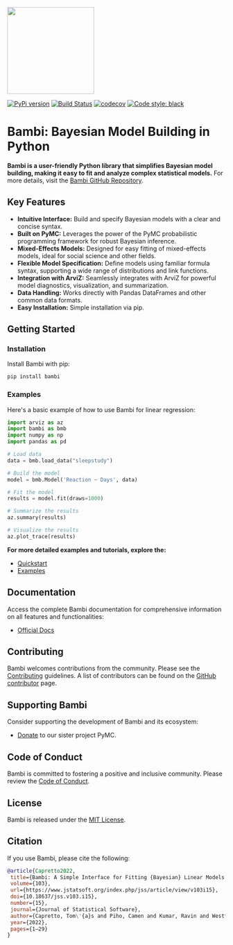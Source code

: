 <img src="https://raw.githubusercontent.com/bambinos/bambi/main/docs/logos/RGB/Bambi_logo.png" width=200>

[![PyPi version](https://badge.fury.io/py/bambi.svg)](https://badge.fury.io/py/bambi)
[![Build Status](https://github.com/bambinos/bambi/actions/workflows/test.yml/badge.svg)](https://github.com/bambinos/bambi/actions/workflows/test.yml)
[![codecov](https://codecov.io/gh/bambinos/bambi/branch/master/graph/badge.svg?token=ZqH0KCLKAE)](https://codecov.io/gh/bambinos/bambi)
[![Code style: black](https://img.shields.io/badge/code%20style-black-000000.svg)](https://github.com/ambv/black)

# Bambi: Bayesian Model Building in Python

**Bambi is a user-friendly Python library that simplifies Bayesian model building, making it easy to fit and analyze complex statistical models.**  For more details, visit the [Bambi GitHub Repository](https://github.com/bambinos/bambi).

## Key Features

*   **Intuitive Interface:**  Build and specify Bayesian models with a clear and concise syntax.
*   **Built on PyMC:** Leverages the power of the PyMC probabilistic programming framework for robust Bayesian inference.
*   **Mixed-Effects Models:** Designed for easy fitting of mixed-effects models, ideal for social science and other fields.
*   **Flexible Model Specification:** Define models using familiar formula syntax, supporting a wide range of distributions and link functions.
*   **Integration with ArviZ:** Seamlessly integrates with ArviZ for powerful model diagnostics, visualization, and summarization.
*   **Data Handling:** Works directly with Pandas DataFrames and other common data formats.
*   **Easy Installation:** Simple installation via pip.

## Getting Started

### Installation

Install Bambi with pip:

```bash
pip install bambi
```

### Examples

Here's a basic example of how to use Bambi for linear regression:

```python
import arviz as az
import bambi as bmb
import numpy as np
import pandas as pd

# Load data
data = bmb.load_data("sleepstudy")

# Build the model
model = bmb.Model('Reaction ~ Days', data)

# Fit the model
results = model.fit(draws=1000)

# Summarize the results
az.summary(results)

# Visualize the results
az.plot_trace(results)
```

**For more detailed examples and tutorials, explore the:**
*   [Quickstart](https://github.com/bambinos/bambi#quickstart)
*   [Examples](https://bambinos.github.io/bambi/notebooks/)

## Documentation

Access the complete Bambi documentation for comprehensive information on all features and functionalities:

*   [Official Docs](https://bambinos.github.io/bambi/index.html)

## Contributing

Bambi welcomes contributions from the community.  Please see the [Contributing](https://github.com/bambinos/bambi/blob/main/CONTRIBUTING.md) guidelines.  A list of contributors can be found on the [GitHub contributor](https://github.com/bambinos/bambi/graphs/contributors) page.

## Supporting Bambi

Consider supporting the development of Bambi and its ecosystem:

*   [Donate](https://numfocus.org/donate-to-pymc) to our sister project PyMC.

## Code of Conduct

Bambi is committed to fostering a positive and inclusive community. Please review the [Code of Conduct](https://github.com/bambinos/bambi/blob/main/CODE_OF_CONDUCT.md).

## License

Bambi is released under the [MIT License](https://github.com/bambinos/bambi/blob/main/LICENSE).

## Citation

If you use Bambi, please cite the following:

```bibtex
@article{Capretto2022,
 title={Bambi: A Simple Interface for Fitting {Bayesian} Linear Models in {Python}},
 volume={103},
 url={https://www.jstatsoft.org/index.php/jss/article/view/v103i15},
 doi={10.18637/jss.v103.i15},
 number={15},
 journal={Journal of Statistical Software},
 author={Capretto, Tom\'{a}s and Piho, Camen and Kumar, Ravin and Westfall, Jacob and Yarkoni, Tal and Martin, Osvaldo A},
 year={2022},
 pages={1–29}
}